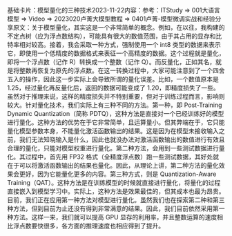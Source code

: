 

基础卡片：模型量化的三种技术2023-11-22内容：参考：ITStudy => 001大语言模型 => Video => 2023020卢菁大模型教程 => 0401卢菁-模型微调实战和经验分享原文：关于模型量化，其实这是一个非常简单的概念。例如，在以往，我构建的不定点树（应为浮点数结构），可能具有很大的数值范围，由于其占用的显存和比特率相对较高。接着，我会采取一种方式，强制使用一个 int8 类型的数据来表示它，即使用一个低精度的数据格式来表征一个高精度的数据。这个过程就是量化，即将一个浮点数（记作 R）转换成一个整数（记作 Q）。而反量化，正如其名，就是将整数再恢复为原先的浮点数。在这一转换过程中，大家可能注意到了一个四舍五入的操作，因此这一步实际上会导致所谓的量化误差。比如，一个数值原本是 1.25，经过量化再反量化后，返回的数据可能变成了 1.20，即精度损失了一些。虽然对于推理来说，这样的精度损失并不特别重要，但对于训练过程而言，影响则较大。针对量化技术，我们实际上有三种不同的方法。第一种，即 Post-Training Dynamic Quantization（简称 PDTQ），这种方法是直接对一个已经训练好的模型进行量化。这种方法的优势在于它非常简单，且运算量小。但其弊端在于，它只能量化模型参数本身，不能量化激活函数输出的结果。这是因为在模型未接收输入之前，我们无法知晓输入是什么，因此也就没办法对激活函数输出的数值进行有效且合理的量化，只能对模型权重进行量化。第二种方法，会用到一些测试数据进行量化。其过程中，首先用 FP32 格式（全精度浮点数）跑一些测试数据，其好处就在于可以将激活函数输出的结果也量化。因此，从理论上讲，第二种方法的量化效果会更好，因为它能量化更多的内容。第三种方式，则是 Quantization-Aware Training（QAT）。这种方法是在训练模型的时候就直接进行量化，将量化的过程直接嵌入到模型学习中。实际上，这种方法是效果最佳的，但其成本也最为昂贵。目前，我们正在应用第一种方法对模型进行量化。虽然我们也在探索第二种和第三种方法，但到目前为止还没有得到非常满意的结果。因此，我们目前依然采用第一种方法。这样一来，我们就可以提高 GPU 显存的利用率，并且整数运算的速度相比浮点数要快很多，各方面的推理速度也相应得到了提升。